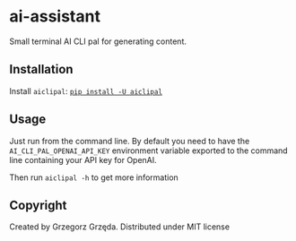 # ai-assistant
Small terminal AI CLI pal for generating content.

## Installation

Install `aiclipal`: [`pip install -U aiclipal`](https://pypi.org/project/aiclipal/)

## Usage
Just run from the command line. By default you need to have the `AI_CLI_PAL_OPENAI_API_KEY`
environment variable exported to the command line containing your API key for OpenAI.

Then run `aiclipal -h` to get more information

## Copyright
Created by Grzegorz Grzęda. Distributed under MIT license